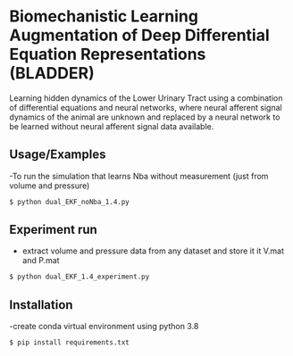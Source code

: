 # Biomechanistic Learning Augmentation of Deep Differential Equation Representations (BLADDER)
Learning hidden dynamics of the Lower Urinary Tract using a combination of differential equations and neural networks, where neural afferent signal dynamics of the animal are unknown and replaced by a neural network to be learned without neural afferent signal data available. 





## Usage/Examples
-To run the simulation that learns Nba without measurement (just from volume and pressure)
```bash
$ python dual_EKF_noNba_1.4.py 
```
## Experiment run
- extract volume and pressure data from any dataset and store it it V.mat and P.mat
```bash
$ python dual_EKF_1.4_experiment.py 
```



## Installation
-create conda virtual environment using python 3.8 
```bash
$ pip install requirements.txt

```


